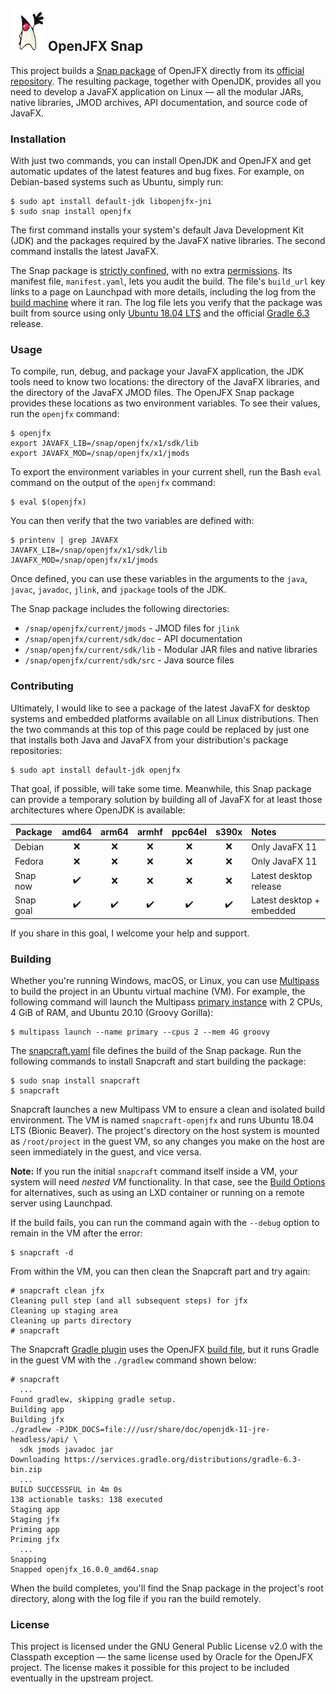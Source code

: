 ## ![Duke, the Java mascot, waving](images/icon.png) OpenJFX Snap

This project builds a [Snap package](https://snapcraft.io) of OpenJFX directly from its [official repository](https://github.com/openjdk/jfx). The resulting package, together with OpenJDK, provides all you need to develop a JavaFX application on Linux — all the modular JARs, native libraries, JMOD archives, API documentation, and source code of JavaFX.

### Installation

With just two commands, you can install OpenJDK and OpenJFX and get automatic updates of the latest features and bug fixes. For example, on Debian-based systems such as Ubuntu, simply run:

```console
$ sudo apt install default-jdk libopenjfx-jni
$ sudo snap install openjfx
```

The first command installs your system's default Java Development Kit (JDK) and the packages required by the JavaFX native libraries. The second command installs the latest JavaFX.

The Snap package is [strictly confined](https://snapcraft.io/docs/snap-confinement), with no extra [permissions](https://snapcraft.io/docs/permission-requests). Its manifest file, `manifest.yaml`, lets you audit the build. The file's `build_url` key links to a page on Launchpad with more details, including the log from the [build machine](https://launchpad.net/builders) where it ran. The log file lets you verify that the package was built from source using only [Ubuntu 18.04 LTS](https://cloud-images.ubuntu.com/bionic/current/) and the official [Gradle 6.3](https://gradle.org/releases/) release.

### Usage

To compile, run, debug, and package your JavaFX application, the JDK tools need to know two locations: the directory of the JavaFX libraries, and the directory of the JavaFX JMOD files. The OpenJFX Snap package provides these locations as two environment variables. To see their values, run the `openjfx` command:

```console
$ openjfx
export JAVAFX_LIB=/snap/openjfx/x1/sdk/lib
export JAVAFX_MOD=/snap/openjfx/x1/jmods
```

To export the environment variables in your current shell, run the Bash `eval` command on the output of the `openjfx` command:

```console
$ eval $(openjfx)
```

You can then verify that the two variables are defined with:

```console
$ printenv | grep JAVAFX
JAVAFX_LIB=/snap/openjfx/x1/sdk/lib
JAVAFX_MOD=/snap/openjfx/x1/jmods
```

Once defined, you can use these variables in the arguments to the `java`, `javac`, `javadoc`, `jlink`, and `jpackage` tools of the JDK.

The Snap package includes the following directories:

* `/snap/openjfx/current/jmods` - JMOD files for `jlink`
* `/snap/openjfx/current/sdk/doc` - API documentation
* `/snap/openjfx/current/sdk/lib` - Modular JAR files and native libraries
* `/snap/openjfx/current/sdk/src` - Java source files

### Contributing

Ultimately, I would like to see a package of the latest JavaFX for desktop systems and embedded platforms available on all Linux distributions. Then the two commands at this top of this page could be replaced by just one that installs both Java and JavaFX from your distribution's package repositories:

```console
$ sudo apt install default-jdk openjfx
```

That goal, if possible, will take some time. Meanwhile, this Snap package can provide a temporary solution by building all of JavaFX for at least those architectures where OpenJDK is available:

| Package   | amd64 | arm64 | armhf | ppc64el | s390x | Notes |
| --------- |:-----:|:-----:|:-----:|:-------:|:-----:|:----- |
| Debian    | ❌ | ❌ | ❌ | ❌ | ❌ | Only JavaFX 11 |
| Fedora    | ❌ | ❌ | ❌ | ❌ | ❌ | Only JavaFX 11 |
| Snap now  | ✔️ | ❌ | ❌ | ❌ | ❌ | Latest desktop release |
| Snap goal | ✔️ | ✔️ | ✔️ | ✔️ | ✔️ | Latest desktop + embedded |

If you share in this goal, I welcome your help and support.

### Building

Whether you're running Windows, macOS, or Linux, you can use [Multipass](https://multipass.run) to build the project in an Ubuntu virtual machine (VM). For example, the following command will launch the Multipass [primary instance](https://multipass.run/docs/primary-instance) with 2 CPUs, 4 GiB of RAM, and Ubuntu 20.10 (Groovy Gorilla):

```console
$ multipass launch --name primary --cpus 2 --mem 4G groovy
```

The [snapcraft.yaml](snap/snapcraft.yaml) file defines the build of the Snap package. Run the following commands to install Snapcraft and start building the package:

```console
$ sudo snap install snapcraft
$ snapcraft
```

Snapcraft launches a new Multipass VM to ensure a clean and isolated build environment. The VM is named `snapcraft-openjfx` and runs Ubuntu 18.04 LTS (Bionic Beaver). The project's directory on the host system is mounted as `/root/project` in the guest VM, so any changes you make on the host are seen immediately in the guest, and vice versa.

**Note:** If you run the initial `snapcraft` command itself inside a VM, your system will need *nested VM* functionality. In that case, see the [Build Options](https://snapcraft.io/docs/build-options) for alternatives, such as using an LXD container or running on a remote server using Launchpad.

If the build fails, you can run the command again with the `--debug` option to remain in the VM after the error:

```console
$ snapcraft -d
```

From within the VM, you can then clean the Snapcraft part and try again:

```console
# snapcraft clean jfx
Cleaning pull step (and all subsequent steps) for jfx
Cleaning up staging area
Cleaning up parts directory
# snapcraft
```

The Snapcraft [Gradle plugin](https://snapcraft.io/docs/gradle-plugin) uses the OpenJFX [build file](https://github.com/openjdk/jfx/blob/master/build.gradle), but it runs Gradle in the guest VM with the `./gradlew` command shown below:

```console
# snapcraft
  ...
Found gradlew, skipping gradle setup.
Building app
Building jfx
./gradlew -PJDK_DOCS=file:///usr/share/doc/openjdk-11-jre-headless/api/ \
  sdk jmods javadoc jar
Downloading https://services.gradle.org/distributions/gradle-6.3-bin.zip
  ...
BUILD SUCCESSFUL in 4m 0s
138 actionable tasks: 138 executed
Staging app
Staging jfx
Priming app
Priming jfx
  ...
Snapping
Snapped openjfx_16.0.0_amd64.snap
```

When the build completes, you'll find the Snap package in the project's root directory, along with the log file if you ran the build remotely.

### License

This project is licensed under the GNU General Public License v2.0 with the Classpath exception — the same license used by Oracle for the OpenJFX project. The license makes it possible for this project to be included eventually in the upstream project.
